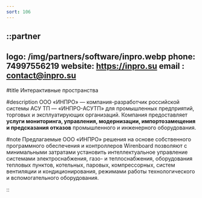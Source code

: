 ```yaml
---
sort: 106
---
```


::partner
---
logo: /img/partners/software/inpro.webp
phone: 74997556219
website: https://inpro.su
email : contact@inpro.su
---

#title
Интерактивные пространства

#description
ООО «ИНПРО» — компания-разработчик российской системы АСУ ТП — «ИНПРО-АСУТП» для промышленных предприятий, торговых и эксплуатирующих организаций.
Компания предоставляет **услуги мониторинга, управления, модернизации, импортозамещения и предсказания отказов** промышленного и инженерного оборудования.

#note
Предлагаемые ООО «ИНПРО» решения на основе собственного программного обеспечения и контроллеров Wirenboard позволяют с минимальными затратами установить интеллектуальное управление системами электроснабжения, газо- и теплоснабжения, оборудования тепловых пунктов, котельных, паровых, компрессорных, систем вентиляции и кондиционирования, режимами работы технологического и вспомогательного оборудования.

::
